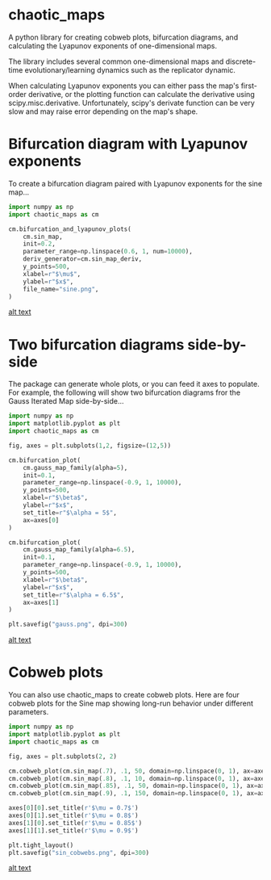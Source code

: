 # chaotic_maps
A python library for creating cobweb plots, bifurcation diagrams, and calculating the Lyapunov exponents of one-dimensional maps.

The library includes several common one-dimensional maps and discrete-time evolutionary/learning dynamics such as the replicator dynamic.

When calculating Lyapunov exponents you can either pass the map's first-order derivative, or the plotting function can calculate the derivative using scipy.misc.derivative.  Unfortunately, scipy's derivate function can be very slow and may raise error depending on the map's shape.

# Bifurcation diagram with Lyapunov exponents

To create a bifurcation diagram paired with Lyapunov exponents for the sine map...

```python
import numpy as np
import chaotic_maps as cm

cm.bifurcation_and_lyapunov_plots(
    cm.sin_map,
    init=0.2,
    parameter_range=np.linspace(0.6, 1, num=10000),
    deriv_generator=cm.sin_map_deriv,
    y_points=500,
    xlabel=r"$\mu$",
    ylabel=r"$x$",
    file_name="sine.png",
)

```

[alt text](https://github.com/eowagner/chaotic_maps/raw/master/demo/sine.png "The Sine Map")

# Two bifurcation diagrams side-by-side 

The package can generate whole plots, or you can feed it axes to populate.  For example, the following will show two bifurcation diagrams fror the Gauss Iterated Map side-by-side...

```python
import numpy as np
import matplotlib.pyplot as plt
import chaotic_maps as cm

fig, axes = plt.subplots(1,2, figsize=(12,5))

cm.bifurcation_plot(
    cm.gauss_map_family(alpha=5),
    init=0.1,
    parameter_range=np.linspace(-0.9, 1, 10000),
    y_points=500,
    xlabel=r"$\beta$",
    ylabel=r"$x$",
    set_title=r"$\alpha = 5$",
    ax=axes[0]
)

cm.bifurcation_plot(
    cm.gauss_map_family(alpha=6.5),
    init=0.1,
    parameter_range=np.linspace(-0.9, 1, 10000),
    y_points=500,
    xlabel=r"$\beta$",
    ylabel=r"$x$",
    set_title=r"$\alpha = 6.5$",
    ax=axes[1]
)

plt.savefig("gauss.png", dpi=300)
```


[alt text](https://github.com/eowagner/chaotic_maps/raw/master/demo/gauss.png "The Gauss Iterated Map")

# Cobweb plots

You can also use chaotic_maps to create cobweb plots.  Here are four cobweb plots for the Sine map showing long-run behavior under different parameters.

```python
import numpy as np
import matplotlib.pyplot as plt
import chaotic_maps as cm

fig, axes = plt.subplots(2, 2)

cm.cobweb_plot(cm.sin_map(.7), .1, 50, domain=np.linspace(0, 1), ax=axes[0][0], ylabel=r'$x_{n+1}$')
cm.cobweb_plot(cm.sin_map(.8), .1, 10, domain=np.linspace(0, 1), ax=axes[0][1])
cm.cobweb_plot(cm.sin_map(.85), .1, 50, domain=np.linspace(0, 1), ax=axes[1][0], xlabel=r'$x_n$', ylabel=r'$x_{n+1}$')
cm.cobweb_plot(cm.sin_map(.9), .1, 150, domain=np.linspace(0, 1), ax=axes[1][1], xlabel=r'$x_n$')

axes[0][0].set_title(r'$\mu = 0.7$')
axes[0][1].set_title(r'$\mu = 0.8$')
axes[1][0].set_title(r'$\mu = 0.85$')
axes[1][1].set_title(r'$\mu = 0.9$')

plt.tight_layout()
plt.savefig("sin_cobwebs.png", dpi=300)
```

[alt text](https://github.com/eowagner/chaotic_maps/raw/master/demo/sin_cobwebs.png "The Sine Map")
